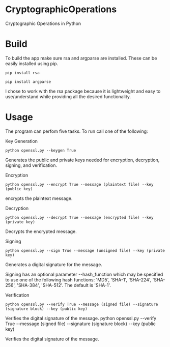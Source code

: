 # CryptographicOperations
Cryptographic Operations in Python
# Build
To build the app make sure rsa and argparse are installed. These can be easily installed using pip.

```
pip install rsa
```
```
pip install argparse
```

I chose to work with the rsa package because it is lightweight and easy to use/understand while providing all the desired functionality.

# Usage
The program can perfom five tasks. To run call one of the following:

Key Generation
```
python openssl.py --keygen True
```
Generates the public and private keys needed for encryption, decryption, signing, and verification.

Encryption
```
python openssl.py --encrypt True --message (plaintext file) --key (public key)
```
encrypts the plaintext message.

Decryption
```
python openssl.py --decrypt True --message (encrypted file) --key (private key)
```
Decrypts the encrypted message.

Signing
```
python openssl.py --sign True --message (unsigned file) --key (private key)
```
Generates a digital signature for the message.

Signing has an optional parameter --hash_function which may be specified to use one of the following hash functions: 'MD5', 'SHA-1', 'SHA-224', 'SHA-256', 'SHA-384', 'SHA-512'. The default is 'SHA-1'.

Verification
```
python openssl.py --verify True --message (signed file) --signature (signature block) --key (public key)
```
Verifies the digital signature of the message.
python openssl.py --verify True --message (signed file) --signature (signature block) --key (public key)

Verifies the digital signature of the message.
